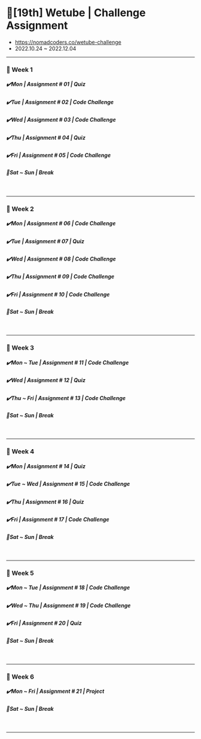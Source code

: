 # 🚩[19th] Wetube | Challenge Assignment

- https://nomadcoders.co/wetube-challenge
- 2022.10.24 ~ 2022.12.04

<hr />

<h3>📅 Week 1</h3>
<h5>✔️Mon | Assignment # 01 | Quiz</h5>
<h5>✔️Tue | Assignment # 02 | Code Challenge</h5>
<h5>✔️Wed | Assignment # 03 | Code Challenge</h5>
<h5>✔️Thu | Assignment # 04 | Quiz</h5>
<h5>✔️Fri | Assignment # 05 | Code Challenge</h5>
<h5>🌴Sat ~ Sun | Break</h5>

<br />
<hr />

<h3>📅 Week 2</h3>
<h5>✔️Mon | Assignment # 06 | Code Challenge</h5>
<h5>✔️Tue | Assignment # 07 | Quiz</h5>
<h5>✔️Wed | Assignment # 08 | Code Challenge</h5>
<h5>✔️Thu | Assignment # 09 | Code Challenge</h5>
<h5>✔️Fri | Assignment # 10 | Code Challenge</h5>
<h5>🌴Sat ~ Sun | Break</h5>

<br />
<hr/>

<h3>📅 Week 3</h3>
<h5>✔️Mon ~ Tue | Assignment # 11 | Code Challenge</h5>
<h5>✔️Wed | Assignment # 12 | Quiz</h5>
<h5>✔️Thu ~ Fri | Assignment # 13 | Code Challenge</h5>
<h5>🌴Sat ~ Sun | Break</h5>

<br />
<hr/>

<h3>📅 Week 4</h3>
<h5>✔️Mon | Assignment # 14 | Quiz</h5>
<h5>✔️Tue ~ Wed | Assignment # 15 | Code Challenge</h5>
<h5>✔️Thu | Assignment # 16 | Quiz</h5>
<h5>✔️Fri | Assignment # 17 | Code Challenge</h5>
<h5>🌴Sat ~ Sun | Break</h5>

<br />
<hr/>

<h3>📅 Week 5</h3>
<h5>✔️Mon ~ Tue | Assignment # 18 | Code Challenge</h5>
<h5>✔️Wed ~ Thu | Assignment # 19 | Code Challenge</h5>
<h5>✔️Fri | Assignment # 20 | Quiz</h5>
<h5>🌴Sat ~ Sun | Break</h5>

<br />
<hr/>

<h3>📅 Week 6</h3>
<h5>✔️Mon ~ Fri | Assignment # 21 | Project</h5>
<h5>🌴Sat ~ Sun | Break</h5>

<br />
<hr/>
